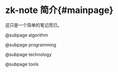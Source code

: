 zk-note 简介{#mainpage}
======================

这只是一个简单的笔记而已。

@subpage algorithm

@subpage programming

@subpage technology

@subpage tools
